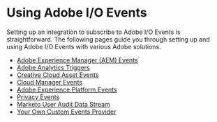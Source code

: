 # Using Adobe I/O Events

Setting up an integration to subscribe to Adobe I/O Events is straightforward. The following pages guide you through setting up and using Adobe I/O Events with various Adobe solutions.

* [Adobe Experience Manager (AEM) Events](aem-event-setup.md)  
* [Adobe Analytics Triggers](analytics-triggers-event-setup.md)  
* [Creative Cloud Asset Events](cc-asset-event-setup.md) 
* [Cloud Manager Events](https://www.adobe.io/apis/experiencecloud/cloud-manager/docs.html#!AdobeDocs/cloudmanager-api-docs/master/create-event-integration.md)
* [Adobe Experience Platform Events](experience-platform-event-setup.md)
* [Privacy Events](privacy-event-setup.md)
* [Marketo User Audit Data Stream](marketo-user-audit-data-stream-setup.md)
* [Your Own Custom Events Provider](custom_events.md)

<!-- - [Adobe Stock](using/adobe-stock-event-setup.md) -->

<!--  commenting out; this is not shipping yet
 ## Using Events with Adobe I/O Runtime
See the Adobe I/O Events Developer Guide:
- [Using Events and Runtime](../../runtime/runtime-events.md) * note: URL tk *
- [Using the I/O SDK](../../runtime/using/api_sdk.md) * note: URL tk * 
-->
